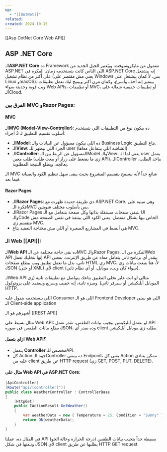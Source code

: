 ```yaml
---
up:
  - "[[DotNet]]"
related: 
created: 2024-10-15
---
```

[[Asp DotNet Core Web API]]

## ASP .NET Core
الـ**ASP.NET Core** ده Framework معمول من مايكروسوفت، وبيُعتبر الجيل الجديد من ASP.NET اللي الناس كانت بتستخدمه زمان. 
الفكرة في ASP.NET Core إنه بيشتغل على أكتر من نظام تشغيل (يعني مش مقتصر على Windows بس، لأ كمان بيشتغل على Linux وmacOS). 
بيتميز إنه أخف وأسرع، وكمان مرن أكتر وبيتيح ليك تعمل تطبيقات ويب قوية وحديثة سواء Web APIs، أو تطبيقات MVC، أو تطبيقات حقيقية شغالة على الـCloud.

### الفرق بين MVC وRazor Pages:
#### MVC
الـ**MVC (Model-View-Controller)**: ده بيكون نوع من التطبيقات اللي بتستخدم أسلوب تقسيم التطبيق لـ 3 أجزاء:
  - الـ**Model**: ده اللي بيكون مسؤول عن البيانات والـ Business Logic بتاع التطبيق.
  - الـ**View**: الجزء اللي بيظهر للـ user (الشاشة اللي بيتفاعل معاها).
  - الـ**Controller**: المسؤول عن الربط بين الـModel والـView، يعني لما الـ user يعمل طلب معين (زي ما يضغط على زرار أو يبعت طلب API)، الـController بياخد الطلب، يعالجه، ويطلع النتيجة المطلوبة.

  الـ MVC شائع جداً لأنه بيسمح بتقسيم المشروع بحيث يبقى سهل تنظيم الكود والصيانة فيما بعد.
#### Razor Pages
- الـ**Razor Pages**: دي طريقة جديدة ظهرت مع ASP.NET Core، وهي مبنية على فكرة الـMVC بس بأسلوب مختلف شويتين.
- الـRazor Pages بتبقى صفحات مستقلة بذاتها وكل صفحة بتتعامل مع الـ UI والـCode الخاص بيها بشكل منفصل، يعني الكود اللي بيتنفذ في نفس الصفحة مش متقسم زي MVC. 
- هي أبسط في المشاريع الصغيرة أو اللي مش محتاجة التعقيد بتاع MVC.

### الـ Web [[API]]:
الـ**Web API** ده بقى حاجة مختلفة عن الـMVC والـRazor Pages. 
الفكرة من الـWeb API إنها بتخليك تعمل API بيقدر أي برنامج تاني يتعامل معاه عن طريق الإنترنت. 
بمعنى تاني، بدل ما تعمل تطبيق ويب بيطلع صفحات HTML زي MVC، لأ، هنا بتبعت بيانات زي JSON (أو حتى XML) لأي client (سواء كان ويب، موبايل، أو أي نظام تاني).

الـWeb API مثالي لو انت عايز تخلي التطبيق بتاعك يتواصل مع تطبيقات تانية (زي الموبايل أبليكيشن أو سيرفر تاني). 
وميزة تانية، إنه خفيف وسريع وبيعتمد على بروتوكول HTTP.

اللي بيستخدمه بنقول عليه Consumer اللي هو الـ Frontend Developer اللي هو بيبني الـ Client-side application

أشهرهم هو الـ [[REST API]]

مثال بسيط على Web API:
لو بتعمل أبليكيشن بيجيب بيانات الطقس، تقدر تعمل API يطلع بيانات الطقس في صورة JSON، وده يقدر أي client يطلبه زي موبايل أبليكيشن.

#### ازاي بتعمل Web API؟
- بتعمل **Controller** مخصص للـAPI.
- كل Action جوه الـController ده بيبقى Endpoint، يعني كل Action ممكن يتنادى عليه من client عن طريق HTTP request (زي GET, POST, PUT, DELETE).

#### مثال على Web API في ASP.NET Core:
```csharp
[ApiController]
[Route("api/[controller]")]
public class WeatherController : ControllerBase
{
    [HttpGet]
    public IActionResult GetWeather()
    {
        var weatherData = new { Temperature = 25, Condition = "Sunny" };
        return Ok(weatherData);
    }
}
```
في المثال ده، عملنا API بسيطة جداً بتجيب بيانات الطقس (درجة الحرارة وحالة الجو) وتبعتها في شكل JSON لأي client يطلبها عن طريق HTTP GET request.